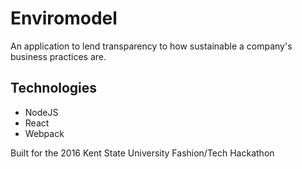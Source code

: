# Enviromodel
An application to lend transparency to how sustainable a company's business practices are.

## Technologies
* NodeJS
* React
* Webpack

Built for the 2016 Kent State University Fashion/Tech Hackathon
